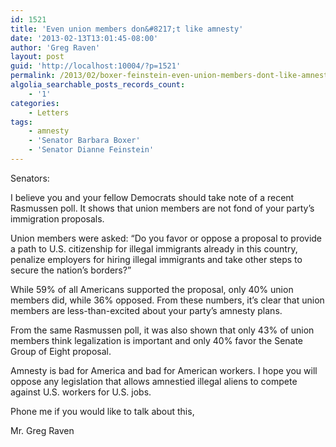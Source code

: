```yaml
---
id: 1521
title: 'Even union members don&#8217;t like amnesty'
date: '2013-02-13T13:01:45-08:00'
author: 'Greg Raven'
layout: post
guid: 'http://localhost:10004/?p=1521'
permalink: /2013/02/boxer-feinstein-even-union-members-dont-like-amnesty/
algolia_searchable_posts_records_count:
    - '1'
categories:
    - Letters
tags:
    - amnesty
    - 'Senator Barbara Boxer'
    - 'Senator Dianne Feinstein'
---
```


Senators:

I believe you and your fellow Democrats should take note of a recent Rasmussen poll. It shows that union members are not fond of your party’s immigration proposals.  
  
Union members were asked: “Do you favor or oppose a proposal to provide a path to U.S. citizenship for illegal immigrants already in this country, penalize employers for hiring illegal immigrants and take other steps to secure the nation’s borders?”

While 59% of all Americans supported the proposal, only 40% union members did, while 36% opposed. From these numbers, it’s clear that union members are less-than-excited about your party’s amnesty plans.

From the same Rasmussen poll, it was also shown that only 43% of union members think legalization is important and only 40% favor the Senate Group of Eight proposal.

Amnesty is bad for America and bad for American workers. I hope you will oppose any legislation that allows amnestied illegal aliens to compete against U.S. workers for U.S. jobs.

Phone me if you would like to talk about this,

Mr. Greg Raven